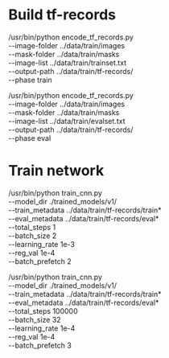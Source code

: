 # Build tf-records

/usr/bin/python encode_tf_records.py \
--image-folder ../data/train/images \
--mask-folder ../data/train/masks \
--image-list ../data/train/trainset.txt \
--output-path ../data/train/tf-records/ \
--phase train


/usr/bin/python encode_tf_records.py \
--image-folder ../data/train/images \
--mask-folder ../data/train/masks \
--image-list ../data/train/evalset.txt \
--output-path ../data/train/tf-records/ \
--phase eval

# Train network

/usr/bin/python train_cnn.py \
--model_dir ./trained_models/v1/ \
--train_metadata ../data/train/tf-records/train* \
--eval_metadata ../data/train/tf-records/eval* \
--total_steps 1 \
--batch_size 2 \
--learning_rate 1e-3 \
--reg_val 1e-4 \
--batch_prefetch 2


/usr/bin/python train_cnn.py \
--model_dir ./trained_models/v1/ \
--train_metadata ../data/train/tf-records/train* \
--eval_metadata ../data/train/tf-records/eval* \
--total_steps 100000 \
--batch_size 32 \
--learning_rate 1e-4 \
--reg_val 1e-4 \
--batch_prefetch 3